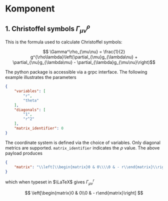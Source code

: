 # Komponent

## 1. Christoffel symbols $\Gamma^\rho_{\mu\nu}$

This is the formula used to calculate Christoffel symbols:

$$ \Gamma^\rho_{\mu\nu} = \frac{1}{2} g^{\rho\lambda}\left(\partial_{\mu}g_{\lambda\nu} + \partial_{\nu}g_{\lambda\mu} - \partial_{\lambda}g_{\mu\nu}\right)$$

The python package is accessible via a grpc interface. The following example illustrates the parameters

```json
{
    "variables": [
        "r",
        "theta"
    ],
    "diagonals": [
        "1",
        "r^2"
    ],
    "matrix_identifier": 0
}
```

The coordinate system is defined via the choice of variables. Only diagonal metrics are supported. `matrix_identifier` indicates the $\rho$ value. The above payload produces

```json
{
    "matrix": "\\left[\\begin{matrix}0 & 0\\\\0 & - r\\end{matrix}\\right]"
}
```

which when typeset in $\LaTeX$ gives $\Gamma^r_{\mu\nu}$

$$ \left[\begin{matrix}0 & 0\\0 & - r\end{matrix}\right] $$